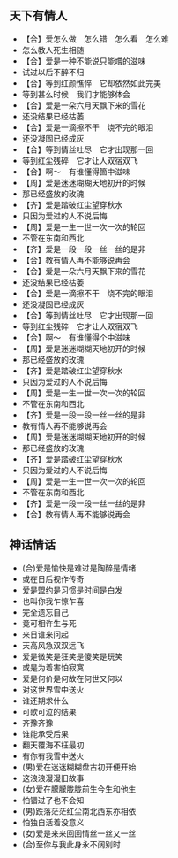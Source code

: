 ## 天下有情人 ##

- 【合】爱怎么做　怎么错　怎么看　怎么难
- 怎么教人死生相随
- 【合】爱是一种不能说只能嚐的滋味
- 试过以后不醉不归
- 【合】等到红颜憔悴　它却依然如此完美
- 等到甚么时候　我们才能够体会
- 【合】爱是一朵六月天飘下来的雪花
- 还没结果已经枯萎
- 【合】爱是一滴擦不干　烧不完的眼泪
- 还没凝固已经成灰
- 【合】等到情丝吐尽　它才出现那一回
- 等到红尘残碎　它才让人双宿双飞
- 【合】啊～　有谁懂得箇中滋味
- 【周】爱是迷迷糊糊天地初开的时候
- 那已经盛放的玫瑰
- 【齐】爱是踏破红尘望穿秋水
- 只因为爱过的人不说后悔
- 【周】爱是一生一世一次一次的轮回
- 不管在东南和西北
- 【齐】爱是一段一段一丝一丝的是非
- 【合】教有情人再不能够说再会
- 【合】爱是一朵六月天飘下来的雪花
- 还没结果已经枯萎
- 【合】爱是一滴擦不干　烧不完的眼泪
- 还没凝固已经成灰
- 【合】等到情丝吐尽　它才出现那一回
- 等到红尘残碎　它才让人双宿双飞
- 【合】啊～　有谁懂得个中滋味
- 【周】爱是迷迷糊糊天地初开的时候
- 那已经盛放的玫瑰
- 【齐】爱是踏破红尘望穿秋水
- 只因为爱过的人不说后悔
- 【周】爱是一生一世一次一次的轮回
- 不管在东南和西北
- 【齐】爱是一段一段一丝一丝的是非
- 教有情人再不能够说再会
- 【周】爱是迷迷糊糊天地初开的时候
- 那已经盛放的玫瑰
- 【齐】爱是踏破红尘望穿秋水
- 只因为爱过的人不说后悔
- 【周】爱是一生一世一次一次的轮回
- 不管在东南和西北
- 【齐】爱是一段一段一丝一丝的是非
- 【合】教有情人再不能够说再会



##  神话情话 ##


- (合)爱是愉快是难过是陶醉是情绪
- 或在日后视作传奇
- 爱是盟约是习惯是时间是白发
- 也叫你我乍惊乍喜
- 完全遗忘自己
- 竟可相许生与死
- 来日谁来问起
- 天高风急双双远飞
- 爱是微笑是狂笑是傻笑是玩笑
- 或是为着害怕寂寞
- 爱是何价是何故在何世又何以
- 对这世界雪中送火
- 谁还期求什么
- 可歌可泣的结果
- 齐豫齐豫
- 谁能承受后果
- 翻天覆海不枉最初
- 有你有我雪中送火
- (男)爱在迷迷糊糊盘古初开便开始
- 这浪浪漫漫旧故事
- (女)爱在朦朦胧胧前生今生和他生
- 怕错过了也不会知
- (男)跌落茫茫红尘南北西东亦相依
- 怕独自活着没意义
- (女)爱是来来回回情丝一丝又一丝
- (合)至你与我此身永不阔别时